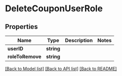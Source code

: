 # DeleteCouponUserRole

## Properties
Name | Type | Description | Notes
------------ | ------------- | ------------- | -------------
**userID** | **string** |  | 
**roleToRemove** | **string** |  | 

[[Back to Model list]](../README.md#documentation-for-models) [[Back to API list]](../README.md#documentation-for-api-endpoints) [[Back to README]](../README.md)


